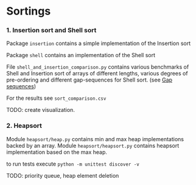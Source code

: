 Sortings
===========================

### 1. Insertion sort and Shell sort

Package `insertion` contains a simple implementation of the Insertion sort

Package `shell` contains an implementation of the Shell sort

File `shell_and_insertion_comparison.py` contains various benchmarks of
Shell and Insertion sort of arrays of different lengths, various degrees
of pre-ordering and different gap-sequences for Shell sort.
(see [Gap sequences](https://en.wikipedia.org/wiki/Shellsort))

For the results see `sort_comparison.csv`

TODO: create visualization.

### 2. Heapsort

Module `heapsort/heap.py` contains min and max heap implementations backed by an array. 
Module `heapsort/heapsort.py` contains heapsort implementation based on the max heap.

to run tests execute `python -m unittest discover -v`

TODO: priority queue, heap element deletion